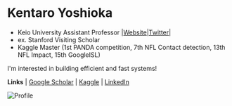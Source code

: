 # Kentaro Yoshioka

- Keio University Assistant Professor |[Website](https://sites.google.com/keio.jp/keio-csg/)|[Twitter](https://twitter.com/keiocsg)|
- ex. Stanford Visiting Scholar
- Kaggle Master (1st PANDA competition, 7th NFL Contact detection, 13th NFL Impact, 15th GoogleISL)

I'm interested in building efficient and fast systems!

**Links** 
| [Google Scholar](https://scholar.google.co.jp/citations?user=jSxIrBEAAAAJ&hl=en)
| [Kaggle](https://www.kaggle.com/kyoshioka47) 
| [LinkedIn](https://www.linkedin.com/in/kyoshioka47/) 


![Profile](https://github-readme-stats.vercel.app/api?username=kentaroy47&count_private=true)

[](![competition_light](https://road-to-kaggle-grandmaster.vercel.app/api/badges/kyoshioka47/competition/light))

